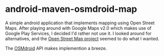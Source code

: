 android-maven-osmdroid-map
==========================

A simple android application that implements mapping using Open Street Maps. After playing around with Google Maps v2.0 which makes use of Google Play Services, I decided I'd rather not use it. I looked around for alternatives, and the [Open Street Map project](http://www.openstreetmap.org/#map=5/51.522/7.603 "Open Street Map project") seemed to do what I wanted. 

The [OSMdroid](https://code.google.com/p/osmdroid/ "OSMDroid") API makes implemention a breeze. 
